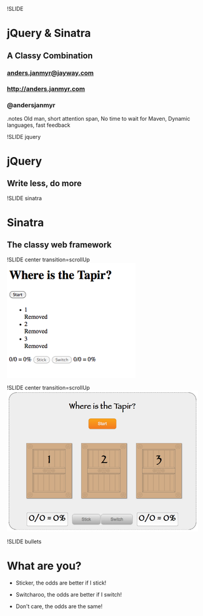 !SLIDE
# jQuery & Sinatra
## A Classy Combination
### anders.janmyr@jayway.com
### http://anders.janmyr.com
### @andersjanmyr
.notes Old man, short attention span, No time to wait for Maven, Dynamic languages, fast feedback

!SLIDE jquery
# jQuery
## Write less, do more

!SLIDE sinatra
# Sinatra
## The classy web framework

!SLIDE center transition=scrollUp
![Tapir App No Style](where_is_the_tapir_no_style.png)

!SLIDE center transition=scrollUp
![Tapir App](where_is_the_tapir_app.png)

!SLIDE bullets
# What are you?

* Sticker, the odds are better if I stick!

* Switcharoo, the odds are better if I switch!

* Don't care, the odds are the same!
